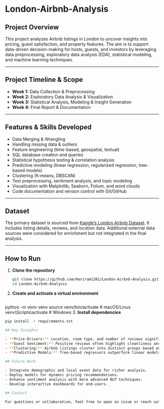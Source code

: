 # London-Airbnb-Analysis

## Project Overview

This project analyzes Airbnb listings in London to uncover insights into pricing, guest satisfaction, and property features. The aim is to support data-driven decision-making for hosts, guests, and investors by leveraging data preprocessing, exploratory data analysis (EDA), statistical modeling, and machine learning techniques.

---

## Project Timeline & Scope

- **Week 1:** Data Collection & Preprocessing  
- **Week 2:** Exploratory Data Analysis & Visualization  
- **Week 3:** Statistical Analysis, Modeling & Insight Generation  
- **Week 4:** Final Report & Documentation  

---

## Features & Skills Developed

- Data Merging & Wrangling  
- Handling missing data & outliers  
- Feature engineering (time-based, geospatial, textual)  
- SQL database creation and queries  
- Statistical hypothesis testing & correlation analysis  
- Predictive modeling (linear regression, regularized regression, tree-based models)  
- Clustering (K-means, DBSCAN)  
- Text preprocessing, sentiment analysis, and topic modeling  
- Visualization with Matplotlib, Seaborn, Folium, and word clouds  
- Code documentation and version control with Git/GitHub  

---

## Dataset

The primary dataset is sourced from [Kaggle’s London Airbnb Dataset](https://www.kaggle.com/datasets). It includes listing details, reviews, and location data. Additional external data sources were considered for enrichment but not integrated in the final analysis.

---

## How to Run

1. **Clone the repository**  
   ```bash
   git clone https://github.com/Hariram1201/London-Airbnb-Analysis.git
   cd London-Airbnb-Analysis
2. **Create and activate a virtual environment**  
   ```bash
  python -m venv venv
  source venv/bin/activate   # macOS/Linux
  venv\Scripts\activate      # Windows
3. **Install dependencies**  
   ```bash
  pip install -r requirements.txt

## Key Insights

- **Price Drivers:** Location, room type, and number of reviews significantly influence listing prices.  
- **Guest Sentiment:** Positive reviews often highlight cleanliness and host responsiveness.  
- **Clustering:** Airbnb listings cluster into distinct groups based on price and review patterns, revealing market segments.  
- **Predictive Models:** Tree-based regressors outperform linear models in predicting prices and identifying outliers.  

## Future Work

- Integrate demographic and local event data for richer analysis.  
- Deploy models for dynamic pricing recommendations.  
- Enhance sentiment analysis with more advanced NLP techniques.  
- Develop interactive dashboards for end-users.  

## Contact

For questions or collaboration, feel free to open an issue or reach out via GitHub.



